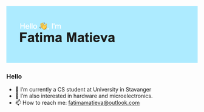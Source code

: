 ![Fatima Matieva](https://github.com/fatimamatieva/fatimamatieva/blob/main/download.png)


### Hello
- 🔭 I’m currently a CS student at University in Stavanger
- 🌱 I’m also interested in hardware and microelectronics.
- 📫 How to reach me: fatimamatieva@outlook.com
 

